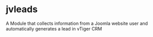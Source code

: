 jvleads
================

A Module that collects information from a Joomla website user and automatically generates a lead in vTiger CRM
